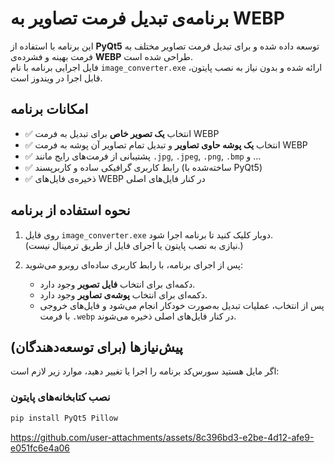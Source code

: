 # برنامه‌ی تبدیل فرمت تصاویر به WEBP

این برنامه با استفاده از **PyQt5** توسعه داده شده و برای تبدیل فرمت تصاویر مختلف به فرمت بهینه و فشرده‌ی **WEBP** طراحی شده است.  
فایل اجرایی برنامه با نام `image_converter.exe` ارائه شده و بدون نیاز به نصب پایتون، قابل اجرا در ویندوز است.

## امکانات برنامه

- ✅ انتخاب **یک تصویر خاص** برای تبدیل به فرمت WEBP  
- ✅ انتخاب **یک پوشه حاوی تصاویر** و تبدیل تمام تصاویر آن پوشه به فرمت WEBP  
- ✅ پشتیبانی از فرمت‌های رایج مانند `.jpg`, `.jpeg`, `.png`, `.bmp` و ...  
- ✅ رابط کاربری گرافیکی ساده و کاربرپسند (ساخته‌شده با PyQt5)  
- ✅ ذخیره‌ی فایل‌های WEBP در کنار فایل‌های اصلی

## نحوه استفاده از برنامه

1. روی فایل `image_converter.exe` دوبار کلیک کنید تا برنامه اجرا شود.  
   (نیازی به نصب پایتون یا اجرای فایل از طریق ترمینال نیست.)

2. پس از اجرای برنامه، با رابط کاربری ساده‌ای روبرو می‌شوید:

   - دکمه‌ای برای انتخاب **فایل تصویر** وجود دارد.
   - دکمه‌ای برای انتخاب **پوشه‌ی تصاویر** وجود دارد.
   - پس از انتخاب، عملیات تبدیل به‌صورت خودکار انجام می‌شود و فایل‌های خروجی با فرمت `.webp` در کنار فایل‌های اصلی ذخیره می‌شوند.

## پیش‌نیازها (برای توسعه‌دهندگان)

اگر مایل هستید سورس‌کد برنامه را اجرا یا تغییر دهید، موارد زیر لازم است:

### نصب کتابخانه‌های پایتون

```bash
pip install PyQt5 Pillow

```
https://github.com/user-attachments/assets/8c396bd3-e2be-4d12-afe9-e051fc6e4a06


